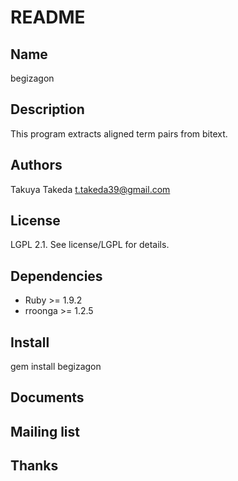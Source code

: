 README
======

Name
----

begizagon

Description
-----------

This program extracts aligned term pairs from bitext.

Authors
-------

Takuya Takeda <t.takeda39@gmail.com>

License
-------

LGPL 2.1. See license/LGPL for details.

Dependencies
------------

  * Ruby >= 1.9.2
  * rroonga >= 1.2.5

Install
-------

  gem install begizagon


Documents
---------



Mailing list
------------



Thanks
------






